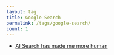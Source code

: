 ```yaml
---
layout: tag
title: Google Search
permalink: /tags/google-search/
count: 1
---
```


- [AI Search has made me more human](https://blog.alphasmanifesto.com/2024/03/10/ai-search-has-made-me-more-human/)
